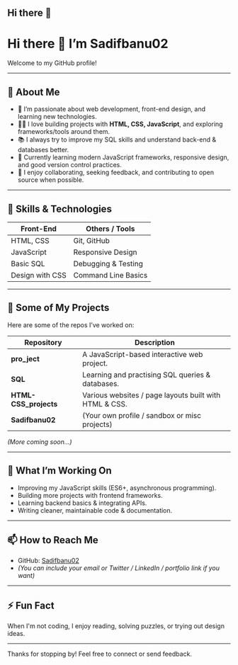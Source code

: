 ## Hi there 👋

<!--
**Sadifbanu02/Sadifbanu02** is a ✨ _special_ ✨ repository because its `README.md` (this file) appears on your GitHub profile.

Here are some ideas to get you started:

- 🔭 I’m currently working on ...
- 🌱 I’m currently learning ...
- 👯 I’m looking to collaborate on ...
- 🤔 I’m looking for help with ...
- 💬 Ask me about ...
- 📫 How to reach me: ...
- 😄 Pronouns: ...
- ⚡ Fun fact: ...
-->
# Hi there 👋 I’m Sadifbanu02

Welcome to my GitHub profile! 

---

## 🔭 About Me

- 🔬 I’m passionate about web development, front-end design, and learning new technologies.  
- 👩‍💻 I love building projects with **HTML, CSS, JavaScript**, and exploring frameworks/tools around them.  
- 📚 I always try to improve my SQL skills and understand back-end & databases better.  
- 🌱 Currently learning modern JavaScript frameworks, responsive design, and good version control practices.  
- 💬 I enjoy collaborating, seeking feedback, and contributing to open source when possible.  

---

## 🧰 Skills & Technologies

| Front-End         | Others / Tools             |
|-------------------|-----------------------------|
| HTML, CSS         | Git, GitHub                 |
| JavaScript        | Responsive Design           |
| Basic SQL         | Debugging & Testing         |
| Design with CSS   | Command Line Basics         |

---

## 📂 Some of My Projects

Here are some of the repos I’ve worked on:

| Repository            | Description                                               |
|------------------------|------------------------------------------------------------|
| **pro_ject**           | A JavaScript-based interactive web project.               |
| **SQL**                | Learning and practising SQL queries & databases.          |
| **HTML-CSS_projects**  | Various websites / page layouts built with HTML & CSS.     |
| **Sadifbanu02**        | (Your own profile / sandbox or misc projects)              |

*(More coming soon…)*

---

## 🌟 What I’m Working On

- Improving my JavaScript skills (ES6+, asynchronous programming).  
- Building more projects with frontend frameworks.  
- Learning backend basics & integrating APIs.  
- Writing cleaner, maintainable code & documentation.  

---

## 📫 How to Reach Me

- GitHub: [Sadifbanu02](https://github.com/Sadifbanu02)  
- *(You can include your email or Twitter / LinkedIn / portfolio link if you want)*  

---

## ⚡ Fun Fact

When I'm not coding, I enjoy reading, solving puzzles, or trying out design ideas.  

---

Thanks for stopping by! Feel free to connect or send feedback.  

